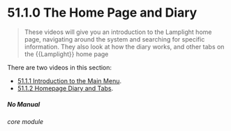 # 51.1.0 The Home Page and Diary

> These videos will give you an introduction to the Lamplight home page, navigating around the system and searching for specific information. They also look at how the diary works, and other tabs on the {{Lamplight}} home page



There are two videos in this section:

- [51.1.1 Introduction to the Main Menu](/help/index/p/51.1.1).
- [51.1.2 Homepage Diary and Tabs](/help/index/p/51.1.2).


##### No Manual

###### core module
